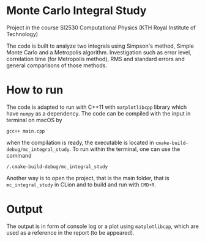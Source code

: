 # Monte Carlo Integral Study

Project in the course SI2530 Computational Physics (KTH Royal Institute of Technology)


The code is built to analyze two integrals using Simpson's method, Simple Monte Carlo and a Metropolis algorithm.
Investigation such as error level, correlation time (for Metropolis method), RMS and standard errors and general 
comparisons of those methods. 

# How to run

The code is adapted to run with C++11 with ```matplotlibcpp``` library which have ```numpy``` as a dependency. The code
can be compiled with the input in terminal on macOS by

    gcc++ main.cpp
 
 when the compilation is ready, the executable is located in ```cmake-build-debug/mc_integral_study```. To run within
 the terminal, one can use the command
 
    /.cmake-build-debug/mc_integral_study
    
 Another way is to open the project, that is the main folder, that is ```mc_integral_study``` in CLion and to build
 and run with ```CMD+R```.


# Output

The output is in form of console log or a plot using ```matplotlibcpp```, which are used as a reference in the report
(to be appeared).